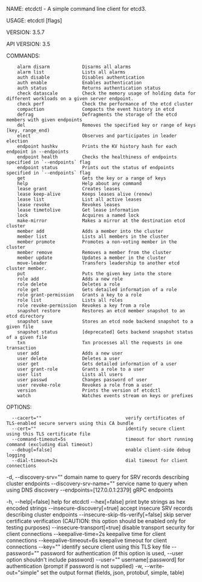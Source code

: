  NAME:
        etcdctl - A simple command line client for etcd3.

USAGE:
        etcdctl [flags]

VERSION:
        3.5.7

API VERSION:
        3.5


COMMANDS:

        alarm disarm            Disarms all alarms        
        alarm list              Lists all alarms
        auth disable            Disables authentication
        auth enable             Enables authentication
        auth status             Returns authentication status
        check datascale         Check the memory usage of holding data for different workloads on a given server endpoint.
        check perf              Check the performance of the etcd cluster
        compaction              Compacts the event history in etcd
        defrag                  Defragments the storage of the etcd members with given endpoints
        del                     Removes the specified key or range of keys [key, range_end)
        elect                   Observes and participates in leader election
        endpoint hashkv         Prints the KV history hash for each endpoint in --endpoints
        endpoint health         Checks the healthiness of endpoints specified in `--endpoints` flag
        endpoint status         Prints out the status of endpoints specified in `--endpoints` flag
        get                     Gets the key or a range of keys
        help                    Help about any command
        lease grant             Creates leases
        lease keep-alive        Keeps leases alive (renew)
        lease list              List all active leases
        lease revoke            Revokes leases
        lease timetolive        Get lease information
        lock                    Acquires a named lock
        make-mirror             Makes a mirror at the destination etcd cluster
        member add              Adds a member into the cluster
        member list             Lists all members in the cluster
        member promote          Promotes a non-voting member in the cluster
        member remove           Removes a member from the cluster
        member update           Updates a member in the cluster
        move-leader             Transfers leadership to another etcd cluster member.
        put                     Puts the given key into the store
        role add                Adds a new role
        role delete             Deletes a role
        role get                Gets detailed information of a role
        role grant-permission   Grants a key to a role
        role list               Lists all roles
        role revoke-permission  Revokes a key from a role
        snapshot restore        Restores an etcd member snapshot to an etcd directory
        snapshot save           Stores an etcd node backend snapshot to a given file
        snapshot status         [deprecated] Gets backend snapshot status of a given file
        txn                     Txn processes all the requests in one transaction
        user add                Adds a new user
        user delete             Deletes a user
        user get                Gets detailed information of a user
        user grant-role         Grants a role to a user
        user list               Lists all users
        user passwd             Changes password of user
        user revoke-role        Revokes a role from a user
        version                 Prints the version of etcdctl
        watch                   Watches events stream on keys or prefixes

OPTIONS:

      --cacert=""                               verify certificates of TLS-enabled secure servers using this CA bundle
      --cert=""                                 identify secure client using this TLS certificate file
      --command-timeout=5s                      timeout for short running command (excluding dial timeout)
      --debug[=false]                           enable client-side debug logging
      --dial-timeout=2s                         dial timeout for client connections
      
  -d, 
      --discovery-srv=""                        domain name to query for SRV records describing cluster endpoints
      --discovery-srv-name=""                   service name to query when using DNS discovery
      --endpoints=[127.0.0.1:2379]              gRPC endpoints
      
  -h, 
      --help[=false]                            help for etcdctl
      --hex[=false]                             print byte strings as hex encoded strings
      --insecure-discovery[=true]               accept insecure SRV records describing cluster endpoints
      --insecure-skip-tls-verify[=false]        skip server certificate verification (CAUTION: this option should be enabled only for testing purposes)
      --insecure-transport[=true]               disable transport security for client connections
      --keepalive-time=2s                       keepalive time for client connections
      --keepalive-timeout=6s                    keepalive timeout for client connections
      --key=""                                  identify secure client using this TLS key file
      --password=""                             password for authentication (if this option is used, --user option shouldn't include password)
      --user=""                                 username[:password] for authentication (prompt if password is not supplied)
  -w, 
      --write-out="simple"                      set the output format (fields, json, protobuf, simple, table)
